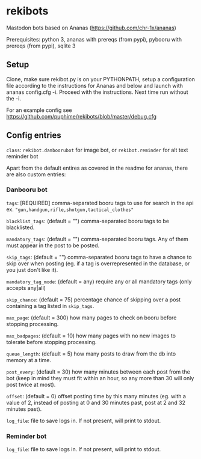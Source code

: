 # rekibots
Mastodon bots based on Ananas (https://github.com/chr-1x/ananas)

Prerequisites: python 3, ananas with prereqs (from pypi), pybooru with prereqs (from pypi), sqlite 3

## Setup
Clone, make sure rekibot.py is on your PYTHONPATH, setup a configuration file according to the instructions for Ananas and below and launch with ananas config.cfg -i. Proceed with the instructions. Next time run without the -i.

For an example config see https://github.com/puphime/rekibots/blob/master/debug.cfg

## Config entries

`class`: `rekibot.danboorubot` for image bot, or `rekibot.reminder` for alt text reminder bot

Apart from the default entires as covered in the readme for ananas, there are also custom entries:

### Danbooru bot

`tags`: [REQUIRED] comma-separated booru tags to use for search in the api ex. `"gun,handgun,rifle,shotgun,tactical_clothes"`

`blacklist_tags`: (default = "") comma-separated booru tags to be blacklisted.

`mandatory_tags`: (default = "") comma-separated booru tags. Any of them must appear in the post to be posted.

`skip_tags`: (default = "") comma-separated booru tags to have a chance to skip over when posting (eg. if a tag is overrepresented in the database, or you just don't like it).

`mandatory_tag_mode`: (default = any) require any or all mandatory tags (only accepts any|all)

`skip_chance`: (default = 75) percentage chance of skipping over a post containing a tag listed in `skip_tags`.

`max_page`: (default = 300) how many pages to check on booru before stopping processing.

`max_badpages`: (default = 10) how many pages with no new images to tolerate before stopping processing.

`queue_length`: (default = 5) how many posts to draw from the db into memory at a time.

`post_every`: (default = 30) how many minutes between each post from the bot (keep in mind they must fit within an hour, so any more than 30 will only post twice at most).

`offset`: (default = 0) offset posting time by this many minutes (eg. with a value of 2, instead of posting at 0 and 30 minutes past, post at 2 and 32 minutes past).

`log_file`: file to save logs in. If not present, will print to stdout.

### Reminder bot

`log_file`: file to save logs in. If not present, will print to stdout.
